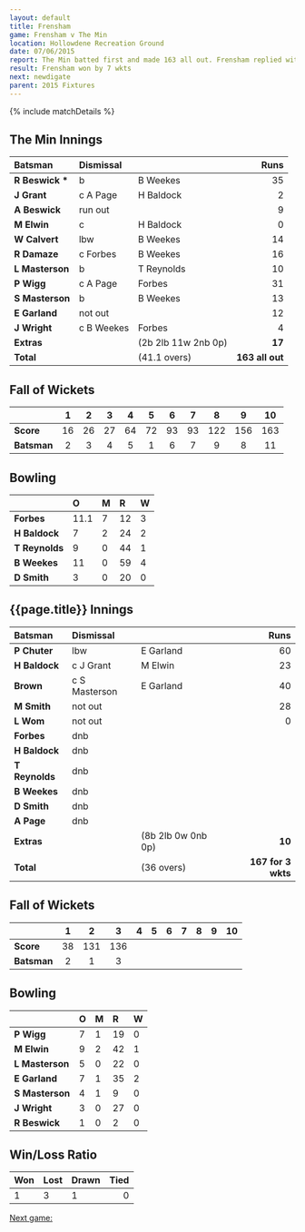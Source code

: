 ```yaml
---
layout: default
title: Frensham
game: Frensham v The Min
location: Hollowdene Recreation Ground
date: 07/06/2015
report: The Min batted first and made 163 all out. Frensham replied with 167 for 3 wkts
result: Frensham won by 7 wkts
next: newdigate
parent: 2015 Fixtures
---
```


{% include matchDetails %}

## The Min Innings

| Batsman | Dismissal |  | Runs |
|:---|:---|---|---:|
| **R Beswick &#42;** | b | B Weekes | 35 |
| **J Grant** | c A Page | H Baldock | 2 |
| **A Beswick** | run out |  | 9 |
| **M Elwin** | c | H Baldock | 0 |
| **W Calvert** | lbw | B Weekes | 14 |
| **R Damaze** | c Forbes | B Weekes | 16 |
| **L Masterson** | b | T Reynolds | 10 |
| **P Wigg** | c A Page | Forbes | 31 |
| **S Masterson** | b | B Weekes | 13 |
| **E Garland** | not out |  | 12 |
| **J Wright** | c B Weekes | Forbes | 4 |
| **Extras** | | (2b 2lb 11w 2nb 0p) | **17** |
| **Total** | | (41.1 overs) | **163 all out** |

## Fall of Wickets

| | 1 | 2 | 3 | 4 | 5 | 6 | 7 | 8 | 9 | 10 |
|---|:---:|:---:|:---:|:---:|:---:|:---:|:---:|:---:|:---:|:---:|
| **Score** | 16 | 26 | 27 | 64 | 72 | 93 | 93 | 122 | 156 | 163 |
| **Batsman** | 2 | 3 | 4 | 5 | 1 | 6 | 7 | 9 | 8 | 11 |

## Bowling

| | O | M | R | W |
|---|:---|:---|:---|:---|
| **Forbes** | 11.1 | 7 | 12 | 3 |
| **H Baldock** | 7 | 2 | 24 | 2 |
| **T Reynolds** | 9 | 0 | 44 | 1 |
| **B Weekes** | 11 | 0 | 59 | 4 |
| **D Smith** | 3 | 0 | 20 | 0 |

## {{page.title}} Innings

| Batsman | Dismissal |  | Runs |
|:---|:---|---|---:|
| **P Chuter** | lbw | E Garland | 60 |
| **H Baldock** | c J Grant | M Elwin | 23 |
| **Brown** | c S Masterson | E Garland | 40 |
| **M Smith** | not out |  | 28 |
| **L Wom** |not out |  | 0 |
| **Forbes** | dnb |  |  |
| **H Baldock** | dnb |  |  |
| **T Reynolds** | dnb |  |  |
| **B Weekes** | dnb |  |  |
| **D Smith** | dnb |  |  |
| **A Page** | dnb |  |  |
| **Extras** | | (8b 2lb 0w 0nb 0p) | **10** |
| **Total** | | (36 overs) | **167 for 3 wkts** |

## Fall of Wickets

| | 1 | 2 | 3 | 4 | 5 | 6 | 7 | 8 | 9 | 10 |
|---|:---:|:---:|:---:|:---:|:---:|:---:|:---:|:---:|:---:|:---:|
| **Score** | 38 | 131 | 136 |  |  |  |  |  |  |  |
| **Batsman** | 2 | 1 | 3 |  |  |  |  |  |  |  |

## Bowling

| | O | M | R | W |
|---|:---|:---|:---|:---|
| **P Wigg** | 7 | 1 | 19 | 0 |
| **M Elwin** | 9 | 2 | 42 | 1 |
| **L Masterson** | 5 | 0 | 22 | 0 |
| **E Garland** | 7 | 1 | 35 | 2 |
| **S Masterson** | 4 | 1 | 9 | 0 |
| **J Wright** | 3 | 0 | 27 | 0 |
| **R Beswick** | 1 | 0 | 2 | 0 |

## Win/Loss Ratio

| Won | Lost | Drawn | Tied |
|:---|:---|:---|---:|
| 1 | 3 | 1 | 0 |

[Next game:]({{page.next}})